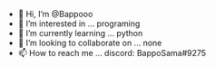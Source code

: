 - 👋 Hi, I’m @Bappooo
- 👀 I’m interested in ... programing
- 🌱 I’m currently learning ... python
- 💞️ I’m looking to collaborate on ... none
- 📫 How to reach me ... discord: BappoSama#9275

<!---
Bappooo/Bappooo is a ✨ special ✨ repository because its `README.md` (this file) appears on your GitHub profile.
You can click the Preview link to take a look at your changes.
--->
